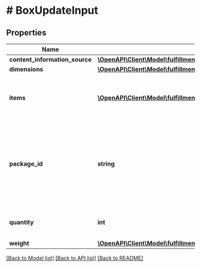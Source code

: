 # # BoxUpdateInput

## Properties

Name | Type | Description | Notes
------------ | ------------- | ------------- | -------------
**content_information_source** | [**\OpenAPI\Client\Model\fulfillment\inbound\v2024_03_20\BoxContentInformationSource**](BoxContentInformationSource.md) |  |
**dimensions** | [**\OpenAPI\Client\Model\fulfillment\inbound\v2024_03_20\Dimensions**](Dimensions.md) |  |
**items** | [**\OpenAPI\Client\Model\fulfillment\inbound\v2024_03_20\ItemInput[]**](ItemInput.md) | The items and their quantity in the box. This must be empty if the box &#x60;contentInformationSource&#x60; is &#x60;BARCODE_2D&#x60; or &#x60;MANUAL_PROCESS&#x60;. | [optional]
**package_id** | **string** | Primary key to uniquely identify a Box Package. PackageId must be provided if the intent is to update an existing box. Adding a new box will not require providing this value. Any existing PackageIds not provided will be treated as to-be-removed | [optional]
**quantity** | **int** | The number of containers where all other properties like weight or dimensions are identical. |
**weight** | [**\OpenAPI\Client\Model\fulfillment\inbound\v2024_03_20\Weight**](Weight.md) |  |

[[Back to Model list]](../../README.md#models) [[Back to API list]](../../README.md#endpoints) [[Back to README]](../../README.md)
